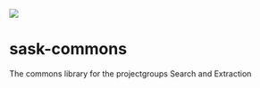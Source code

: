 [![](https://jitpack.io/v/dice-group/sask-commons.svg)](https://jitpack.io/#dice-group/sask-commons)

# sask-commons
The commons library for the projectgroups Search and Extraction 
